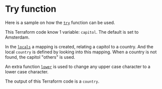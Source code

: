 # Try function

Here is a sample on how the [`try`](https://www.terraform.io/language/functions/try) function can be used.

This Terraform code know 1 variable: `capitol`. The default is set to Amsterdam.

In the [`locals`](https://www.terraform.io/language/values/locals) a mapping is created, relating a capitol to a country. And the local `country` is defined by looking into this mapping. When a country is not found, the capitol "others" is used.

An extra function [`lower`](https://www.terraform.io/language/functions/lower) is used to change any upper case character to a lower case character.

The output of this Terraform code is a `country`.
